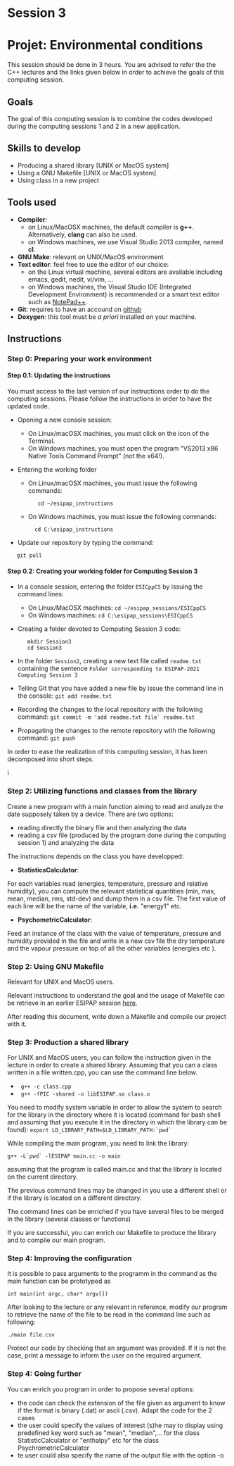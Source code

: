 # Session 3
#   Projet: Environmental conditions

This session should be done in 3 hours.
You are advised to refer the the C++ lectures and the links given below in order to
achieve the goals of this computing session.

## Goals
The goal of this computing session is to combine the codes developed during the computing sessions 1 and 2 in a new application.

## Skills to develop
  - Producing a shared library [UNIX or MacOS system]
  - Using a GNU Makefile [UNIX or MacOS system]
  - Using class in a new project

## Tools used
   - **Compiler**: 
       - on Linux/MacOSX machines, the default compiler is **g++**. Alternatively, **clang** can also be used.
	   - on Windows machines, we use Visual Studio 2013 compiler, named **cl**.
   - **GNU Make**: relevant on UNIX/MacOS environment
   - **Text editor**: feel free to use the editor of our choice:
       - on the Linux virtual machine, several editors are available including emacs, gedit, nedit, vi/vim, ...
	   - on Windows machines, the Visual Studio IDE (Integrated Development Environment) is recommended or a smart text editor such as [NotePad++](https://notepad-plus-plus.org/downloads/).   
   - **Git**: requires to have an accound on [github](https://github.com/)
   - **Doxygen**: this tool must be *a priori* installed on your machine.

## Instructions

### Step 0: Preparing your work environment

#### Step 0.1: Updating the instructions 

You must access to the last version of our instructions order to do the computing sessions. Please follow the instructions in order to have the updated code.

   - Opening a new console session:
     - On Linux/macOSX machines, you must click on the icon of the Terminal.
	 - On Windows machines, you must open the program "VS2013 x86 Native Tools Command Prompt" (not the x64!).

   - Entering the working folder
     - On Linux/macOSX machines, you must issue the following commands:
       ```
          cd ~/esipap_instructions
       ```
     - On Windows machines, you must issue the following commands:	   
        ```
		  cd C:\esipap_instructions
        ```
   - Update our repository by typing the command:
   ```
      git pull
   ```

#### Step 0.2: Creating your working folder for Computing Session 3

  - In a console session, entering the folder ```ESICppCS``` by issuing the command lines:
	   - On Linux/MacOSX machines: ```cd ~/esipap_sessions/ESICppCS```
	   - On Windows machines: ```cd C:\esipap_sessions\ESICppCS```
	   
  - Creating a folder devoted to Computing Session 3 code: 
	```
	   mkdir Session3
	   cd Session3
	```
	
  - In the folder ```Session2```, creating a new text file called ```readme.txt``` containing the sentence ```Folder corresponding to ESIPAP-2021 Computing Session 3```

  - Telling Git that you have added a new file by issue the command line in the console:
      ```git add readme.txt```
	  
  - Recording the changes to the local repository with the following command:
	  ```git commit -m 'add readme.txt file` readme.txt```
	  
  - Propagating the changes to the remote repository with the following command:
	  ```git push```


In order to ease the realization of this computing session, it has been decomposed into short steps.

i
### Step 2: Utilizing functions and classes from the library

Create a new program with a main function aiming to read and analyze the date supposely taken by a device. There are two options:
 - reading directly the binary file and then analyzing the data
 - reading a csv file (produced by the program done during the computing session 1) and analyzing the data

The instructions depends on the class you have developped:

 - **StatisticsCalculator**:

  For each variables read (energies, temperature, pressure and relative humidity), you can compute the relevant statistical quantities (min, max, mean, median, rms, std-dev) and dump them in a csv file. The first value of each line will be the name of the variable, **i.e.** "energy1" etc.

 - **PsychometricCalculator**:

 Feed an instance of the class with the value of temperature, pressure and humidity provided in the file and write in a new csv file the dry temperature and the vapour pressure on top of all the other variables (energies etc ). 


### Step 2: Using GNU Makefile

 Relevant for UNIX and MacOS users.

 Relevant instructions to understand the goal and the usage of Makefile can be retrieve in an earlier ESIPAP session [here](https://indico.cern.ch/event/782305/contributions/3256094/attachments/1795957/2928175/Makefile.pdf).

 After reading this document, write down a Makefile and compile our project with it.


### Step 3: Production a shared library
  For UNIX and MacOS users, you can follow the instruction given in the lecture in order to create a shared library. Assuming that you can a class written in a file written.cpp, you can use the command line below.
   - ``` g++ -c class.cpp``` 
   - ``` g++ -fPIC -shared -o libESIPAP.so class.o```

You need to modify system variable in order to allow the system to search for the library in the directory where it is located (command for bash shell and assuming that you execute it in the directory in which the library can be found):
``` export LD_LIBRARY_PATH=$LD_LIBRARY_PATH:`pwd` ```

While compiling the main program, you need to link the library:

```g++ -L`pwd` -lESIPAP main.cc -o main```

  assuming that the program is called main.cc and that the library is located on the current directory.

The previous command lines may be changed in you use a different shell or if the library is located on a different directory.

The command lines can be enriched if you have several files to be merged in the library (several classes or functions)

If you are successful, you can enrich our Makefile to produce the library and to compile our main program.

### Step 4: Improving the configuration

It is possible to pass arguments to the programm in the command as the main function can be prototyped as

```int main(int argc, char* argv[])```

After looking to the lecture or any relevant in reference, modify our program to retrieve the name of the file to be read in the command line such as following:

```./main file.csv```

Protect our code by checking that an argument was provided. If it is not the case, print a message to inform the user on the required argument.

### Step 4: Going further

You can enrich you program in order to propose several options:
 - the code can check the extension of the file given as argument to know if the format is  binary  (.dat) or ascii (.csv). Adapt the code for the 2 cases
 - the user could specify the values of interest (s)he may to display using predefined key word such as "mean", "median",... for the class StatisticCalculator or "enthalpy" etc for the class PsychrometricCalculator
 - te user could also specify the name of the output file with the option -o
